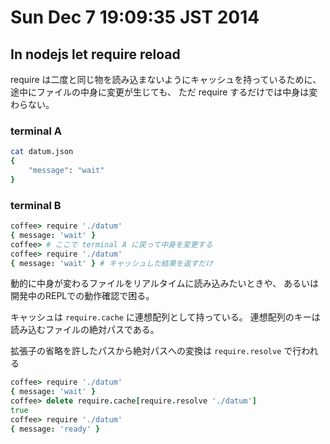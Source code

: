 Sun Dec  7 19:09:35 JST 2014
===

## In nodejs let require reload

require は二度と同じ物を読み込まないようにキャッシュを持っているために、
途中にファイルの中身に変更が生じても、
ただ require するだけでは中身は変わらない。

### terminal A

```bash
cat datum.json
{
    "message": "wait"
}
```

### terminal B

```coffee
coffee> require './datum'
{ message: 'wait' }
coffee> # ここで terminal A に戻って中身を変更する
coffee> require './datum'
{ message: 'wait' } # キャッシュした結果を返すだけ
``` 

動的に中身が変わるファイルをリアルタイムに読み込みたいときや、
あるいは開発中のREPLでの動作確認で困る。

キャッシュは
`require.cache`
に連想配列として持っている。
連想配列のキーは
読み込むファイルの絶対パスである。

拡張子の省略を許したパスから絶対パスへの変換は
`require.resolve`
で行われる

```coffee
coffee> require './datum'
{ message: 'wait' }
coffee> delete require.cache[require.resolve './datum']
true
coffee> require './datum'
{ message: 'ready' }
```

